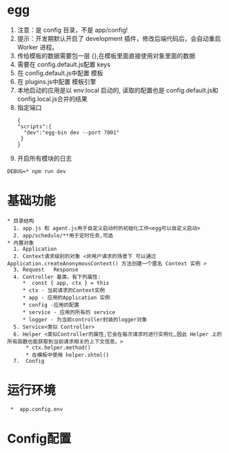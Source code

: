 # egg
 1. 注意：是 config 目录，不是 app/config!
 2. 提示：开发期默认开启了 development 插件，修改后端代码后，会自动重启 Worker 进程。
 3. 传给模板的数据需要包一层 {},在模板里面直接使用对象里面的数据
 4. 需要在 config.default.js配置  keys
 5. 在 config.default.js中配置 模板 
 6. 在 plugins.js中配置  模板引擎 
 7. 本地启动的应用是以 env:local 启动的, 读取的配置也是  config.default.js和 config.local.js合并的结果
 8. 指定端口
    ```
    {
    "scripts":{
      "dev":"egg-bin dev --port 7001"
     }
    }
    ```
  9. 开启所有模块的日志
  ```
  DEBUG=* npm run dev
  ```  
  
  # 基础功能
    * 目录结构
      1. app.js 和 agent.js用于自定义启动时的初始化工作<egg可以自定义启动>
      2. app/schedule/**用于定时任务,可选
    * 内置对象
      1. Application
      2. Context请求级别的对象 <非用户请求的场景下 可以通过 Application.createAnonymousContext() 方法创建一个匿名 Context 实例 > 
      3. Request   Response
      4. Controller 基类，有下列属性:
         *  const { app, ctx } = this
         * ctx - 当前请求的Context实例
         * app - 应用的Application 实例
         * config -应用的配置
         * service - 应用的所有的 service
         * logger - 为当前controller封装的logger对象
      5. Service<类似 Controller>  
      6. Helper <类似Controller的属性,它会在每次请求时进行实例化,因此 Helper 上的所有函数也能获取到当前请求相关的上下文信息。>
          * ctx.helper.method()
          * 在模板中使用 helper.shtml()
      7.  Config
   # 运行环境
     *  app.config.env  
   # Config配置
        